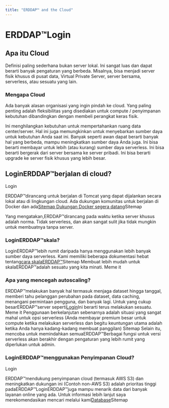 ```yaml
---
title: "ERDDAP™ and the Cloud"
---
```

# ERDDAP™Login

## Apa itu Cloud

Definisi paling sederhana bukan server lokal. Ini sangat luas dan dapat berarti banyak pengaturan yang berbeda. Misalnya, bisa menjadi server fisik khusus di pusat data, Virtual Private Server, server bersama, serverless, atau sesuatu yang lain.

### Mengapa Cloud

Ada banyak alasan organisasi yang ingin pindah ke cloud. Yang paling penting adalah fleksibilitas yang disediakan untuk compute / penyimpanan kebutuhan dibandingkan dengan membeli perangkat keras fisik.

Ini menghilangkan kebutuhan untuk mempertahankan ruang data center/server. Hal ini juga memungkinkan untuk menyebarkan sumber daya untuk kebutuhan Anda saat ini. Banyak seperti awan dapat berarti banyak hal yang berbeda, mampu meningkatkan sumber daya Anda juga. Ini bisa berarti membayar untuk lebih (atau kurang) sumber daya serverless. Ini bisa berarti bergerak dari server bersama ke server pribadi. Ini bisa berarti upgrade ke server fisik khusus yang lebih besar.

## LoginERDDAP™berjalan di cloud?

Login

ERDDAP™dirancang untuk berjalan di Tomcat yang dapat dijalankan secara lokal atau di lingkungan cloud. Ada dukungan komunitas untuk berjalan di Docker dan ada[Sitemap Dukungan Docker segera datang](https://github.com/ERDDAP/erddap/blob/main/DOCKER.md)Sitemap

Yang mengatakan,ERDDAP™dirancang pada waktu ketika server khusus adalah norma. Tidak serverless, dan akan sangat sulit jika tidak mungkin untuk membuatnya tanpa server.

### LoginERDDAP™skala?

LoginERDDAP™lebih rumit daripada hanya menggunakan lebih banyak sumber daya serverless. Kami memiliki beberapa dokumentasi hebat tentang[cara skalaERDDAP™](https://erddap.github.io/docs/server-admin/scaling)Sitemap Membuat lebih mudah untuk skalaERDDAP™adalah sesuatu yang kita minati. Meme it

### Apa yang mencegah autoscaling?

ERDDAP™melakukan banyak hal termasuk menjaga dataset hingga tanggal, memberi tahu pelanggan perubahan pada dataset, data caching, menangani permintaan pengguna, dan banyak lagi. Untuk yang cukup besarERDDAP™server seperti[Login](https://coastwatch.pfeg.noaa.gov/erddap/index.html)Ini berarti terus melakukan sesuatu. Meme it Penggunaan berkelanjutan sebenarnya adalah situasi yang sangat mahal untuk opsi serverless (Anda membayar premium besar untuk compute ketika melakukan serverless dan begitu keuntungan utama adalah ketika Anda hanya kadang-kadang membuat panggilan) Sitemap Selain itu, mencoba untuk memindahkan semuaERDDAP™Berbagai fungsi untuk versi serverless akan berakhir dengan pengaturan yang lebih rumit yang diperlukan untuk admin.

### LoginERDDAP™menggunakan Penyimpanan Cloud?

Login

ERDDAP™mendukung penyimpanan cloud (termasuk AWS S3) dan meningkatkan dukungan ini (Contoh non-AWS S3) adalah prioritas tinggi padaERDDAP™LoginERDDAP™juga mampu menarik data dari banyak layanan online yang ada. Untuk informasi lebih lanjut saya merekomendasikan mencari melalui kami[Database](https://erddap.github.io/docs/server-admin/datasets#detailed-descriptions-of-dataset-types)Sitemap
